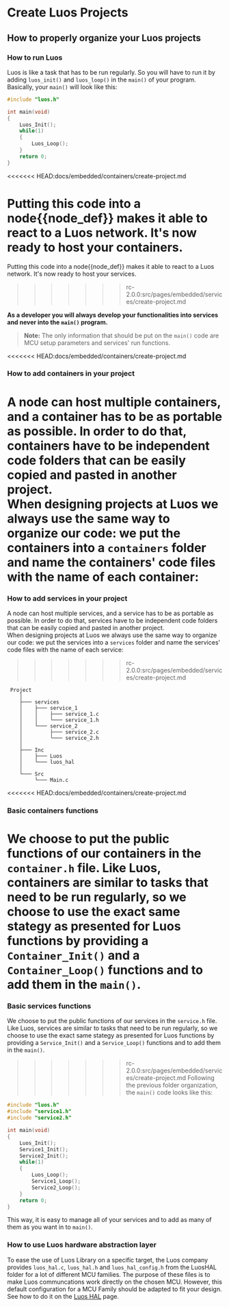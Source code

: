 # Create Luos Projects

## How to properly organize your Luos projects

### How to run Luos

Luos is like a task that has to be run regularly. So you will have to run it by adding `luos_init()` and `luos_loop()` in the `main()` of your program.<br/>
Basically, your `main()` will look like this:

```c
#include "luos.h"

int main(void)
{
    Luos_Init();
    while(1)
    {
        Luos_Loop();
    }
    return 0;
}

```

<<<<<<< HEAD:docs/embedded/containers/create-project.md

# Putting this code into a <span className="cust_tooltip">node<span className="cust_tooltiptext">{{node_def}}</span></span> makes it able to react to a Luos network. It's now ready to host your containers.

Putting this code into a <span className="cust_tooltip">node<span className="cust_tooltiptext">{{node_def}}</span></span> makes it able to react to a Luos network. It's now ready to host your services.

> > > > > > > rc-2.0.0:src/pages/embedded/services/create-project.md

**As a developer you will always develop your functionalities into services and never into the `main()` program.**

> **Note:** The only information that should be put on the `main()` code are MCU setup parameters and services' run functions.

<<<<<<< HEAD:docs/embedded/containers/create-project.md

### How to add containers in your project

A node can host multiple containers, and a container has to be as portable as possible. In order to do that, containers have to be independent code folders that can be easily copied and pasted in another project.<br/>
When designing projects at Luos we always use the same way to organize our code: we put the containers into a `containers` folder and name the containers' code files with the name of each container:
=======

### How to add services in your project

A node can host multiple services, and a service has to be as portable as possible. In order to do that, services have to be independent code folders that can be easily copied and pasted in another project.<br/>
When designing projects at Luos we always use the same way to organize our code: we put the services into a `services` folder and name the services' code files with the name of each service:

> > > > > > > rc-2.0.0:src/pages/embedded/services/create-project.md

```AsciiDoc
 Project
    │
    ├─── services
    │    ├─── service_1
    │    │    ├─── service_1.c
    │    │    └─── service_1.h
    │    └─── service_2
    │         ├─── service_2.c
    │         └─── service_2.h
    │
    ├─── Inc
    │    ├─── Luos
    │    └─── luos_hal
    │
    └─── Src
         └─── Main.c
```

<<<<<<< HEAD:docs/embedded/containers/create-project.md

### Basic containers functions

# We choose to put the public functions of our containers in the `container.h` file. Like Luos, containers are similar to tasks that need to be run regularly, so we choose to use the exact same stategy as presented for Luos functions by providing a `Container_Init()` and a `Container_Loop()` functions and to add them in the `main()`.

### Basic services functions

We choose to put the public functions of our services in the `service.h` file. Like Luos, services are similar to tasks that need to be run regularly, so we choose to use the exact same stategy as presented for Luos functions by providing a `Service_Init()` and a `Service_Loop()` functions and to add them in the `main()`.

> > > > > > > rc-2.0.0:src/pages/embedded/services/create-project.md
> > > > > > > Following the previous folder organization, the `main()` code looks like this:

```C
#include "luos.h"
#include "service1.h"
#include "service2.h"

int main(void)
{
    Luos_Init();
    Service1_Init();
    Service2_Init();
    while(1)
    {
        Luos_Loop();
        Service1_Loop();
        Service2_Loop();
    }
    return 0;
}

```

This way, it is easy to manage all of your services and to add as many of them as you want in to `main()`.

### How to use Luos hardware abstraction layer

To ease the use of Luos Library on a specific target, the Luos company provides `luos_hal.c`, `luos_hal.h` and `luos_hal_config.h` from the LuosHAL folder for a lot of different MCU families. The purpose of these files is to make Luos communcations work directly on the chosen MCU. However, this default configuration for a MCU Family should be adapted to fit your design. See how to do it on the [Luos HAL](/embedded/hardware_topics/luos-hal.md) page.

